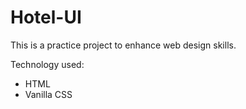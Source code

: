 # Hotel-UI

This is a practice project to enhance web design skills.


Technology used:
- HTML
- Vanilla CSS
